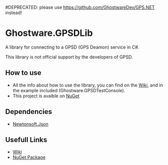 #DEPRECATED: please use https://github.com/GhostwareDev/GPS.NET instead!

# Ghostware.GPSDLib
A library for connecting to a GPSD (GPS Deamon) service in C#.

This library is not official support by the developers of GPSD.

## How to use
- All the info about how to use the library, you can find on the [Wiki](https://github.com/GhostwareDev/GPSDLib/wiki), and in the example included (Ghostware.GPSDTestConsole).
- This project is avaible on [NuGet](https://www.nuget.org/packages/Ghostware.GPSDLib/)

## Dependencies
- [Newtonsoft.Json](https://www.nuget.org/packages/Newtonsoft.Json/)

## Usefull Links
- [Wiki](https://github.com/GhostwareDev/GPSDLib/wiki)
- [NuGet Package](https://www.nuget.org/packages/Ghostware.GPSDLib/)
